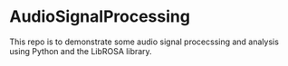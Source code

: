 # AudioSignalProcessing

This repo is to demonstrate some audio signal procecssing and analysis using Python and the LibROSA library.
